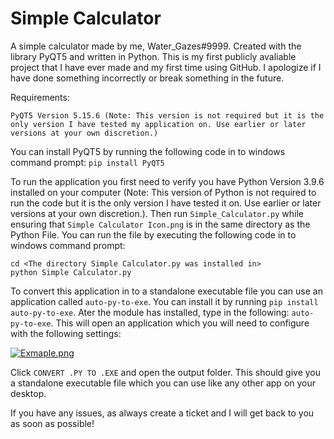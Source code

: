 # Simple Calculator

A simple calculator made by me, Water_Gazes#9999. Created with the library PyQT5 and written in Python. This is my first publicly avaliable project that I have ever made and my first time using GitHub. I apologize if I have done something incorrectly or break something in the future.

Requirements: 
```
PyQT5 Version 5.15.6 (Note: This version is not required but it is the only version I have tested my application on. Use earlier or later versions at your own discretion.)
```

You can install PyQT5 by running the following code in to windows command prompt: `pip install PyQT5`

To run the application you first need to verify you have Python Version 3.9.6 installed on your computer (Note: This version of Python is not required to run the code but it is the only version I have tested it on. Use earlier or later versions at your own discretion.). Then run `Simple_Calculator.py` while ensuring that `Simple Calculator Icon.png` is in the same directory as the Python File. You can run the file by executing the following code in to windows command prompt: 
```
cd <The directory Simple Calculator.py was installed in>
python Simple Calculator.py
```

To convert this application in to a standalone executable file you can use an application called `auto-py-to-exe`. You can install it by running `pip install auto-py-to-exe`. Ater the module has installed, type in the following: `auto-py-to-exe`. This will open an application which you will need to configure with the following settings:


[![Exmaple.png](https://i.postimg.cc/L8JR6jdK/Exmaple.png)](https://postimg.cc/mPWKmz28)

Click `CONVERT .PY TO .EXE` and open the output folder. This should give you a standalone executable file which you can use like any other app on your desktop.

If you have any issues, as always create a ticket and I will get back to you as soon as possible!
